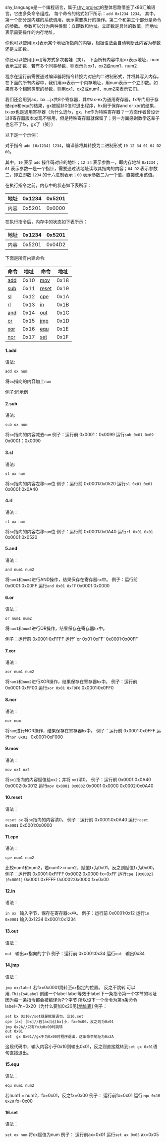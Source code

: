 shy_language是一个编程语言，属于[shy_project](https://github.com/Shyliuli/shy_project)的整体思路借鉴了x86汇编语言，它由多条命令组成。
每个命令的格式如下所示：`add 0x1234 1234`。
其中，第一个部分是内建的系统调用，表示需要执行的操作。第二个和第三个部分是命令的参数。
参数可以分为两种类型：立即数和地址。立即数是具体的数值，而地址表示需要操作的内存地址。

你也可以使用[ox]表示某个地址所指向的内容，根据语法会自动判断此内容为参数还是立即数。

你还可以使用[[ox]]等方式多次套娃（笑）。
下面所有内容中用ox表示地址，num表示立即数，若有多个同类参数，则表示为ox1，ox2或num1，num2

程序在运行前需要通过编译器将指令转换为对应的二进制形式，并将其写入内存。在下面的所有内容中，我们用ox表示一个内存地址，用num表示一个立即数。如果有多个相同类型的参数，则用ox1、ox2或num1、num2来表示它们。

我们还会用到ax，bx....jx共8个寄存器，其中ax-ex为通用寄存器，fx专门用于存储cpe和equ的结果，gx被赋非0值时退出程序，hx用于保存and or xor的结果，ix-px也是通用寄存器（为什么选fx，gx，hx作为特殊寄存器？一方面作者曾设计过8寄存器版本发现不够用，但是特殊寄存器就保留了；另一方面感谢数学这辈子也忘不了fx，gx了（笑））

<span id="add">以下是一个示例：</span>

对于指令 `add [0x1234] 1234`，编译器将其转换为二进制形式 `10 12 34 01 04 D2 00`。

其中，`10` 表示 `add` 操作码对应的地址；`12 34` 表示参数一，即内存地址 `0x1234`；`01` 表示参数一是一个指针，需要通过该地址读取其指向的内容；`04 D2` 表示参数二，即立即数 `1234` 的十六进制表示；`00` 表示参数二为一个值，直接使用该值。

在执行指令之前，内存中的状态如下表所示：


| 地址 | 0x1234 | 0x5201 |
| ------ | -------- | -------- |
| 内容 | 0x5201 | 0x0000 |

在执行指令后，内存中的状态如下表所示：


| 地址 | 0x1234 | 0x5201 |
| ------ | -------- | -------- |
| 内容 | 0x5201 | 0x04D2 |

下面是所有内建命令:


| 命令         | 地址 | 命令            | 地址 |
| -------------- | ------ | ----------------- | ------ |
| [add](#add1) | 0x10 | [mov](#mov)     | 0x18 |
| [sub](#sub)  | 0x11 | [reset](#reset) | 0x19 |
| [sl](#sl)    | 0x12 | [cpe](#cpe)     | 0x1A |
| [rl](#rl)    | 0x13 | [in](#in)       | 0x1B |
| [and](#and)  | 0x14 | [out](#out)     | 0x1C |
| [or](#oe)    | 0x15 | [jmp](#jmp)     | 0x1D |
| [xor](#xor)  | 0x16 | [equ](#equ)     | 0x1E |
| [nor](#nor)  | 0x17 | [set](#set)     | 0x1F |

#### 1.add

<p id=add1>语法:</p>

`add ox num`

将`ox`指向的内容加上`num`

例子:同[示例](#add)

#### 2.sub

<p id=sub>语法:</p>

`sub ox num`

将`ox`指向的内容减去`num`
例子：运行前
0x0001：0x0099
运行`sub 0x01 0x09`
0x0001：0x0090

#### 3.sl

<p id=sl>语法:</p>

`sl ox num`

将`ox`指向的内容左移`num`位
例子：运行前
0x0001:0x0520
运行`sl 0x01 0x01`
0x0001:0x0A40

#### 4.rl

<p id=rl>语法：</p>

`rl ox num`

将`ox`指向的内容右移`num`位
例子：运行前
0x0001:0x0A40
运行`rl 0x01 0x01`
0x0001:0x0520

#### 5.and

<p id=and>语法：</p>

`and num1 num2`

将`num1`和`num2`进行AND操作，结果保存在寄存器`hx`中。
例子：运行前
0x0001:0x00FF
运行`and 0x01 0xFF`
0x0001:0x0000

#### 6.or

<p id=or>语法：</p>

`or num1 num2`

将`num1`和`num2`进行OR操作，结果保存在寄存器`hx`中。

例子：运行前
0x0001:0xFFFF
运行``or 0x01 0xFF`
0x0001:0x00FF

#### 7.xor

<p id=xor>语法：</p>

`xor num1 num2`

将`num1`和`num2`进行XOR操作，结果保存在寄存器`hx`中。
例子：运行前
0x0001:0xFF00
运行`xor 0x01 0xF0F0`
0x0001:0x0FF0

#### 8.nor

<p id=nor>语法：</p>

`nor num `

将`num`进行NOR操作，结果保存在寄存器`hx`中。
例子：运行前
0x0001:0x0FFF
运行`nor 0x01 `
0x0001:0xF000

#### 9.mov

<p id=mov>语法：</p>

`mov ox1 ox2`

将`ox1`指向的内容赋值给`ox2`；并将 `ox1`清0。
例子：运行前
0x0001:0x0A40
0x0002:0x0012
运行`mov 0x0001 0x0002`
0x0001:0x0000
0x0002:0x0A40

#### 10.reset

<p id=reset>语法：</p>

`reset ox`
将`ox`指向的内容清0。
例子：运行前
0x0001:0x0A40
运行`reset 0x0001`
0x0001:0x0000

#### 11.cpe

<p id=cpe>语法：</p>

`cpe num1 num2`

比较num1和num2，若num1>=num2，赋值fx为0x01，反之则赋值fx为0x00。
例子：运行前
0x0001:0xFFFF
0x0002:0x0000
fx=0xFF
运行`cpe [0x0002] [0x0001]`
0x0001:0xFFFF
0x0002:0x0000
fx=0x00

#### 12.in

<p id=in>语法：</p>

`in ox `
输入字节，保存在寄存器`ox`中。
例子：运行前
0x0001:0x12
运行`in 0x0001`
输入0x1234
0x0001:0x1234

#### 13.out

<p id=out>语法：</p>

`out `
输出`ax`指向的字节
例子：运行前
0x0001:0x34
运行`out `
输出0x34

#### 14.jmp

<p id=jmp>语法：</p>

`jmp ox/label`
若fx=0x0001跳转至`ox`指定的位置。
反之不跳转
可以用`.ThisIsALabel`
创建一个label
label等效于label下一条指令第一个字节的地址
因为每一条指令都会被编译为7个字节
所以设下一个命令为第n条命令
label=7n+0x20（为什么要加0x20见[[地址表](https://github.com/Shyliuli/shy_project/blob/shy_hardware/README.md)]
例子：

```in ax
set bx 0x10//set就是赋值语句，见16.set
cpe [ax] [bx]//若[ax]比[bx]小，fx=0x00，反之则为0x01
jmp 0x2A//只有fx为0x00时跳转
out 0x01
set  gx 0x01//gx不为0x00时程序退出，这条命令地址为0x2A
```

这段代码中，输入内容小于0x10则输出0x01，反之则直接跳转到`set gx 0x01`语句直接退出。

#### 15.equ

<p id=equ>语法：</p>

`equ num1 num2`

若num1 = num2，fx=0x01，反之fx=0x00
例子：
运行前fx=0x01
运行`equ 0x10 0x20`
fx=0x00

#### 16.set

<p id=set>语法：</p>

`set ox num`
将ox赋值为num
例子：
运行前ax=0x01
运行`set ax 0x05`
ax=0x05
